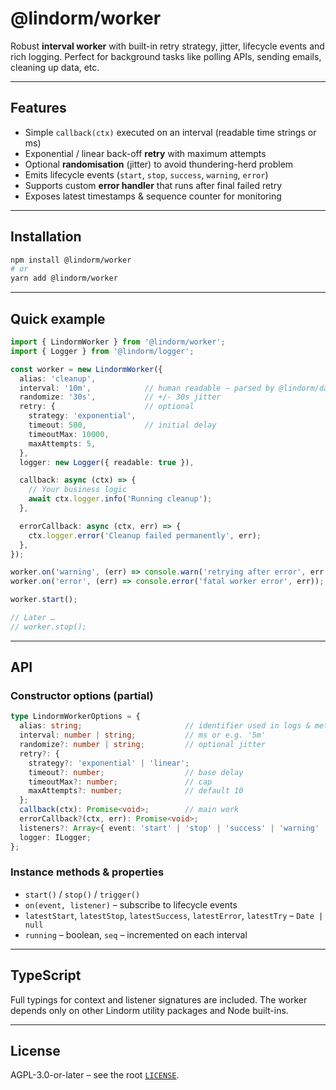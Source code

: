 # @lindorm/worker

Robust **interval worker** with built-in retry strategy, jitter, lifecycle events and rich logging.
Perfect for background tasks like polling APIs, sending emails, cleaning up data, etc.

---

## Features

* Simple `callback(ctx)` executed on an interval (readable time strings or ms)
* Exponential / linear back-off **retry** with maximum attempts
* Optional **randomisation** (jitter) to avoid thundering-herd problem
* Emits lifecycle events (`start`, `stop`, `success`, `warning`, `error`)
* Supports custom **error handler** that runs after final failed retry
* Exposes latest timestamps & sequence counter for monitoring

---

## Installation

```bash
npm install @lindorm/worker
# or
yarn add @lindorm/worker
```

---

## Quick example

```ts
import { LindormWorker } from '@lindorm/worker';
import { Logger } from '@lindorm/logger';

const worker = new LindormWorker({
  alias: 'cleanup',
  interval: '10m',            // human readable – parsed by @lindorm/date
  randomize: '30s',           // +/- 30s jitter
  retry: {                    // optional
    strategy: 'exponential',
    timeout: 500,             // initial delay
    timeoutMax: 10000,
    maxAttempts: 5,
  },
  logger: new Logger({ readable: true }),

  callback: async (ctx) => {
    // Your business logic
    await ctx.logger.info('Running cleanup');
  },

  errorCallback: async (ctx, err) => {
    ctx.logger.error('Cleanup failed permanently', err);
  },
});

worker.on('warning', (err) => console.warn('retrying after error', err.message));
worker.on('error', (err) => console.error('fatal worker error', err));

worker.start();

// Later …
// worker.stop();
```

---

## API

### Constructor options (partial)

```ts
type LindormWorkerOptions = {
  alias: string;                       // identifier used in logs & metrics
  interval: number | string;           // ms or e.g. '5m'
  randomize?: number | string;         // optional jitter
  retry?: {
    strategy?: 'exponential' | 'linear';
    timeout?: number;                  // base delay
    timeoutMax?: number;               // cap
    maxAttempts?: number;              // default 10
  };
  callback(ctx): Promise<void>;        // main work
  errorCallback?(ctx, err): Promise<void>;
  listeners?: Array<{ event: 'start' | 'stop' | 'success' | 'warning' | 'error'; listener: Function }>;
  logger: ILogger;
};
```

### Instance methods & properties

* `start()` / `stop()` / `trigger()`
* `on(event, listener)` – subscribe to lifecycle events
* `latestStart`, `latestStop`, `latestSuccess`, `latestError`, `latestTry` – `Date | null`
* `running` – boolean, `seq` – incremented on each interval

---

## TypeScript

Full typings for context and listener signatures are included.  The worker depends only on other
Lindorm utility packages and Node built-ins.

---

## License

AGPL-3.0-or-later – see the root [`LICENSE`](../../LICENSE).

